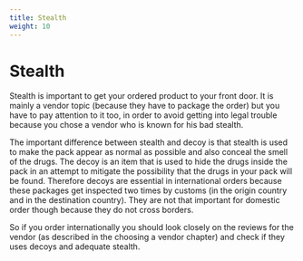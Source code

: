 ```yaml
---
title: Stealth
weight: 10
---
```


# Stealth

Stealth is important to get your ordered product to your front door. It is mainly a vendor topic (because they have to package the order) but you have to pay attention to it too, in order to avoid getting into legal trouble because you chose a vendor who is known for his bad stealth.

The important difference between stealth and decoy is that stealth is used to make the pack appear as normal as possible and also conceal the smell of the drugs. The decoy is an item that is used to hide the drugs inside the pack in an attempt to mitigate the possibility that the drugs in your pack will be found. Therefore decoys are essential in international orders because these packages get inspected two times by customs (in the origin country and in the destination country). They are not that important for domestic order though because they do not cross borders.

So if you order internationally you should look closely on the reviews for the vendor (as described in the choosing a vendor chapter) and check if they uses decoys and adequate stealth.
